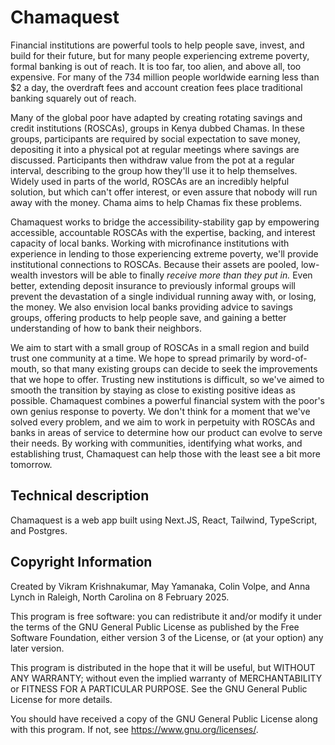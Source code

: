 # Chamaquest

Financial institutions are powerful tools to help people save, invest, and build for their future, but for many people experiencing extreme poverty, formal banking is out of reach. It is too far, too alien, and above all, too expensive. For many of the 734 million people worldwide earning less than $2 a day, the overdraft fees and account creation fees place traditional banking squarely out of reach.

Many of the global poor have adapted by creating rotating savings and credit institutions (ROSCAs), groups in Kenya dubbed Chamas. In these groups, participants are required by social expectation to save money, depositing it into a physical pot at regular meetings where savings are discussed. Participants then withdraw value from the pot at a regular interval, describing to the group how they'll use it to help themselves. Widely used in parts of the world, ROSCAs are an incredibly helpful solution, but which can't offer interest, or even assure that nobody will run away with the money. Chama aims to help Chamas fix these problems.

Chamaquest works to bridge the accessibility-stability gap by empowering accessible, accountable ROSCAs with the expertise, backing, and interest capacity of local banks. Working with microfinance institutions with experience in lending to those experiencing extreme poverty, we'll provide institutional connections to ROSCAs. Because their assets are pooled, low-wealth investors will be able to finally _receive more than they put in._ Even better, extending deposit insurance to previously informal groups will prevent the devastation of a single individual running away with, or losing, the money. We also envision local banks providing advice to savings groups, offering products to help people save, and gaining a better understanding of how to bank their neighbors.

We aim to start with a small group of ROSCAs in a small region and build trust one community at a time. We hope to spread primarily by word-of-mouth, so that many existing groups can decide to seek the improvements that we hope to offer. Trusting new institutions is difficult, so we've aimed to smooth the transition by staying as close to existing positive ideas as possible. Chamaquest combines a powerful financial system with the poor's own genius response to poverty. We don't think for a moment that we've solved every problem, and we aim to work in perpetuity with ROSCAs and banks in areas of service to determine how our product can evolve to serve their needs. By working with communities, identifying what works, and establishing trust, Chamaquest can help those with the least see a bit more tomorrow.

## Technical description

Chamaquest is a web app built using Next.JS, React, Tailwind, TypeScript, and Postgres.

## Copyright Information

Created by Vikram Krishnakumar, May Yamanaka, Colin Volpe, and Anna Lynch in Raleigh, North Carolina on 8 February 2025.

This program is free software: you can redistribute it and/or modify it under the terms of the GNU General Public License as published by the Free Software Foundation, either version 3 of the License, or (at your option) any later version.

This program is distributed in the hope that it will be useful, but WITHOUT ANY WARRANTY; without even the implied warranty of MERCHANTABILITY or FITNESS FOR A PARTICULAR PURPOSE. See the GNU General Public License for more details.

You should have received a copy of the GNU General Public License along with this program. If not, see <https://www.gnu.org/licenses/>.
